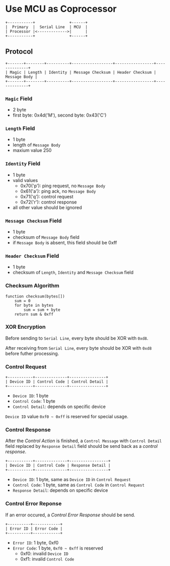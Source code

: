 Use MCU as Coprocessor
======================

```
+-----------+               +------+
|  Primary  |  Serial Line  | MCU  |
| Processor |<------------->|      |
+-----------+               +------+
```


Protocol
--------

```
+-------+--------+----------+------------------+-----------------+--------------+
| Magic | Length | Identity | Message Checksum | Header Checksum | Message Body |
+-------+--------+----------+------------------+-----------------+--------------+
```

### `Magic` Field

* 2 byte
* first byte: 0x4d('M'), second byte: 0x43('C')

### `Length` Field

* 1 byte
* length of `Message Body`
* maxium value 250

### `Identity` Field

* 1 byte
* valid values
    - 0x70('p'): ping request, no `Message Body`
    - 0x61('a'): ping ack, no `Message Body`
    - 0x71('q'): control request
    - 0x72('r'): control response
* all other value should be ignored

### `Message Checksum` Field

* 1 byte
* checksum of `Message Body` field
* if `Message Body` is absent, this field should be 0xff

### `Header Checksum` Field

* 1 byte
* checksum of `Length`, `Identity` and `Message Checksum` field

### Checksum Algorithm

```
function checksum(bytes[])
	sum = 0
	for byte in bytes
		sum = sum + byte
	return sum & 0xff
```

### XOR Encryption

Before sending to `Serial Line`,
every byte should be XOR with `0xd8`.

After receiving from `Serial Line`,
every byte should be XOR with `0xd8` before futher processing.

### Control Request

```
+-----------+--------------+----------------+
| Device ID | Control Code | Control Detail |
+-----------+--------------+----------------+
```

* `Device ID`: 1 byte
* `Control Code`: 1 byte
* `Control Detail`: depends on specific device

`Device ID` value `0xf0 ~ 0xff` is reserved for special usage.

### Control Response

After the *Control Action* is finished,
a `Control Message` with `Control Detail` field replaced by `Response Detail` field
should be send back as a *control response*.

```
+-----------+--------------+-----------------+
| Device ID | Control Code | Response Detail |
+-----------+--------------+-----------------+
```

* `Device ID`: 1 byte, same as `Device ID` in `Control Request`
* `Control Code`: 1 byte, same as `Control Code` in `Control Request`
* `Response Detail`: depends on specific device

### Control Error Reponse

If an error occured, a *Control Error Response* should be send.

```
+----------+------------+
| Error ID | Error Code |
+----------+------------+
```

* `Error ID`: 1 byte, 0xf0
* `Error Code`: 1 byte, `0xf0 ~ 0xff` is reserved
    - 0xf0: invalid `Device ID`
    - 0xf1: invalid `Control Code`

